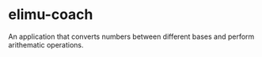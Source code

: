 # elimu-coach
An application that converts numbers between different bases and perform arithematic operations. 
